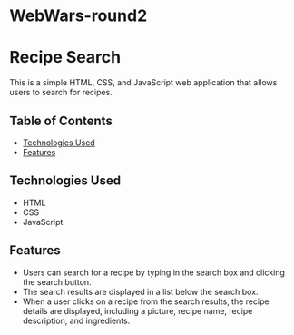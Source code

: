 # WebWars-round2
# Recipe Search

This is a simple HTML, CSS, and JavaScript web application that allows users to search for recipes.

## Table of Contents

- [Technologies Used](#technologies-used)
- [Features](#features)

## Technologies Used

- HTML
- CSS
- JavaScript

## Features

- Users can search for a recipe by typing in the search box and clicking the search button.
- The search results are displayed in a list below the search box.
- When a user clicks on a recipe from the search results, the recipe details are displayed, including a picture, recipe name, recipe description, and ingredients.
